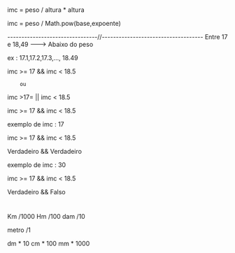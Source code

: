 # 

imc = peso / altura * altura

imc = peso / Math.pow(base,expoente)

--------------------------------//------------------------------------
Entre 17 e 18,49 ---> Abaixo do peso

ex : 17.1,17.2,17.3,..., 18.49

imc >= 17 && imc < 18.5

        ou

imc >17= || imc < 18.5


imc >= 17 && imc < 18.5

exemplo de imc : 17


imc >= 17 && imc < 18.5

 Verdadeiro  && Verdadeiro


 exemplo de imc : 30


imc >= 17 && imc < 18.5

 Verdadeiro  && Falso


# 
 Km  /1000
 Hm /100
 dam /10

 metro /1

 dm * 10
 cm * 100
 mm * 1000


